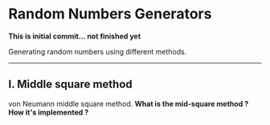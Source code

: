 # Random Numbers Generators

**This is initial commit... not finished yet**

Generating random numbers using different methods.

---

## I. Middle square method
von Neumann middle square method.
**What is the mid-square method ?**
**How it's implemented ?**

